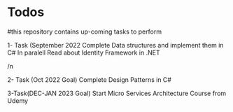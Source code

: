 # Todos
#this repository contains up-coming tasks to perform


1- Task (September 2022
  Complete Data structures and implement them in C# 
  In paralell Read about Identity Framework in .NET
  
  /n
  
2- Task (Oct 2022 Goal)
  Complete Design Patterns in C#

3-Task(DEC-JAN 2023 Goal)
  Start Micro Services Architecture Course from Udemy
